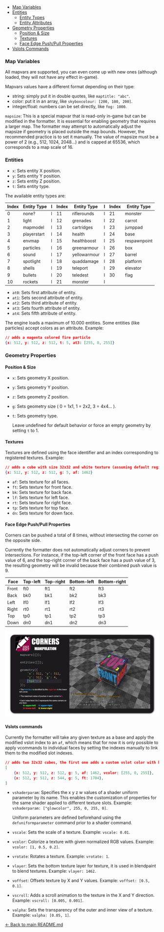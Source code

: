 
- [Map Variables](#map-variables)
- [Entities](#entities)
  - [Entity Types](#entity-types)
  - [Entity Attributes](#entity-attributes)
- [Geometry Properties](#geometry-properties)
  - [Position & Size](#position--size)
  - [Textures](#textures)
  - [Face Edge Push/Pull Properties](#face-edge-pushpull-properties)
- [Vslots Commands](#vslots-commands)

### Map Variables
All mapvars are supported, you can even come up with new ones (although loaded, they will not have any effect in-game).

Mapvars values ​​have a different format depending on their type:
- string: simply put it in double quotes, like `maptitle: "abc"`.
- color: put it in an array, like `skyboxcolour: [200, 100, 200]`.
- integer/float: numbers can be set directly, like `fog: 1000`.

`mapsize`: This is a special mapvar that is read-only in-game but can be modified in the formatter. It is essential for enabling geometry that requires a larger map. The formatter may attempt to automatically adjust the mapsize if geometry is placed outside the map bounds. However, the recommended practice is to set it manually. The value of mapsize must be a power of 2 (e.g., 512, 1024, 2048...) and is capped at 65536, which corresponds to a map scale of 16.

### Entities
- `x`: Sets entity X position.
- `y`: Sets entity Y position.
- `z`: Sets entity Z position.
- `t`: Sets entity type.

The available entity types are:

| Index | Entity Type     |l| Index | Entity Type     |l| Index | Entity Type     |
|-------|-----------------|-|-------|-----------------|-|-------|-----------------|
| 0     | none?           |l| 11    | riflerounds     |l| 21    | monster         |
| 1     | light           |l| 12    | grenades        |l| 22    | carrot          |
| 2     | mapmodel        |l| 13    | cartridges      |l| 23    | jumppad         |
| 3     | playerstart     |l| 14    | health          |l| 24    | base            |
| 4     | envmap          |l| 15    | healthboost     |l| 25    | respawnpoint    |
| 5     | particles       |l| 16    | greenarmour     |l| 26    | box             |
| 6     | sound           |l| 17    | yellowarmour    |l| 27    | barrel          |
| 7     | spotlight       |l| 18    | quaddamage      |l| 28    | platform        |
| 8     | shells          |l| 19    | teleport        |l| 29    | elevator        |
| 9     | bullets         |l| 20    | teledest        |l| 30    | flag            |
| 10    | rockets         |l| 21    | monster         |l|       |                 |
- `at0`: Sets first attribute of entity.
- `at1`: Sets second attribute of entity.
- `at2`: Sets third attribute of entity.
- `at3`: Sets fourth attribute of entity.
- `at4`: Sets fifth attribute of entity.

The engine loads a maximum of 10.000 entities. Some entities (like particles) accept colors as an attribute. Example:
```json
// adds a magenta colored fire particle
{x: 512, y: 512, z: 512, t: 5, at3: [255, 0, 255]}
```

### Geometry Properties
#### Position & Size
- `x`: Sets geometry X position.
- `y`: Sets geometry Y position.
- `z`: Sets geometry Z position.
- `g`: Sets geometry size ( 0 = 1x1, 1 = 2x2, 3 = 4x4... ).
- `t`: Sets geometry type.

    Leave undefined for default behavior or force an empty geometry by setting `t` to 1.

#### Textures
Textures are defined using the face identifier and an index corresponding to registered textures. Example:
```json
// adds a cube with size 32x32 and white texture (assuming default registered textures)
{x: 512, y: 512, z: 512, g: 5, af: 1462}
```
- `af`: Sets texture for all faces.
- `ft`: Sets texture for front face.
- `bk`: Sets texture for back face.
- `lf`: Sets texture for left face.
- `rt`: Sets texture for right face.
- `tp`: Sets texture for top face.
- `dn`: Sets texture for down face.

#### Face Edge Push/Pull Properties
Corners can be pushed a total of 8 times, without intersecting the corner on the opposite side.

Currently the formatter does not automatically adjust corners to prevent intersections. For instance, if the top-left corner of the front face has a push value of 6, and the top-right corner of the back face has a push value of 3, the resulting geometry will be invalid because their combined push value is 9.

| Face  | Top-left | Top-right | Bottom-left | Bottom-right |
|-------|----------|-----------|-------------|--------------|
| Front | ft0      | ft1       | ft2         | ft3          |
| Back  | bk0      | bk1       | bk2         | bk3          |
| Left  | lf0      | lf1       | lf2         | lf3          |
| Right | rt0      | rt1       | rt2         | rt3          |
| Top   | tp0      | tp1       | tp2         | tp3          |
| Down  | dn0      | dn1       | dn2         | dn3          |

![](images/corner-manipulation-1.png)

#### Vslots commands
Currently the formatter will take any given texture as a base and apply the modified vslot index to an `af`, which means that for now it is only possible to apply vcommands to individual faces by setting the indexes manually to link them to the modified slot indexes.
```json
// adds two 32x32 cubes, the first one adds a custom vslot color with base texture 1462, the second one uses the same created slot (1704) on a different face (assuming the default registered textures length is 1703).
[
    {x: 512, y: 512, z: 512, g: 5, af: 1462, vcolor: [255, 0, 255]},
    {x: 512, y: 512, z: 544, g: 5, ft: 1704},
]
```

- `vshaderparam`: Specifies the x y z w values of a shader uniform parameter by its name. This enables the customization of properties for the same shader applied to different texture slots. Example: `vshaderparam: ["glowcolor", 255, 0, 255, 0]`.

    Uniform parameters are defined beforehand using the `defuniformparameter` command prior to a shader command.

- `vscale`: Sets the scale of a texture. Example: `vscale: 0.01`.

- `vcolor`: Colorize a texture with given normalized RGB values. Example: `vcolor: [1, 0.5, 0.2]`.

- `vrotate`: Rotates a texture. Example: `vrotate: 1`.

- `vlayer`: Sets the bottom texture layer for texture, it is used in blendpaint to blend textures. Example: `vlayer: 1462`.

- `voffset`: Offsets texture by X and Y values. Example: `voffset: [0.5, 0.1]`.
- `vscroll`: Adds a scroll animation to the texture in the X and Y direction. Example: `vscroll: [0.005, 0.001]`.
- `valpha`: Sets the transparency of the outer and inner view of a texture. Example: `valpha: [0.05, 1]`.


[<- Back to main README.md](README.md)